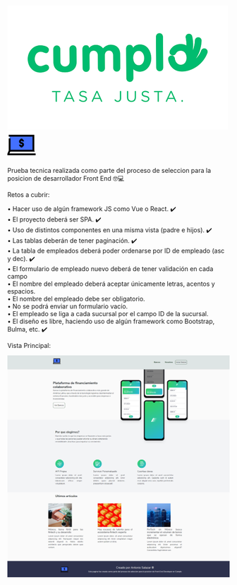  ![](src/img/logo-cumplo.png)
  ![](src/img/bank-online.png)
 
 Prueba tecnica realizada como parte del proceso de seleccion para la posicion de desarrollador Front End :nerd_face::computer:
 
 Retos a cubrir:
 
•	Hacer uso de algún framework JS como Vue o React. :heavy_check_mark:
<br />
•	El proyecto deberá ser SPA. :heavy_check_mark:
<br />
•	Uso de distintos componentes en una misma vista (padre e hijos). :heavy_check_mark:
<br />
•	Las tablas deberán de tener paginación. :heavy_check_mark:
<br />
•	La tabla de empleados deberá poder ordenarse por ID de empleado (asc y dec). :heavy_check_mark:
<br />
•	El formulario de empleado nuevo deberá de tener validación en cada campo
<br />
•	El nombre del empleado deberá aceptar únicamente letras, acentos y espacios.
<br />
•	El nombre del empleado debe ser obligatorio.
<br />
•	No se podrá enviar un formulario vacío.
<br />
•	El empleado se liga a cada sucursal por el campo ID de la sucursal.
<br />
•	El diseño es libre, haciendo uso de algún framework como Bootstrap, Bulma, etc. :heavy_check_mark:
<br />

Vista Principal:

![](src/img/main.png)

